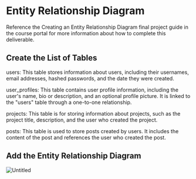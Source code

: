 # Entity Relationship Diagram

Reference the Creating an Entity Relationship Diagram final project guide in the course portal for more information about how to complete this deliverable.

## Create the List of Tables

users: This table stores information about users, including their usernames, email addresses, hashed passwords, and the date they were created.

user_profiles: This table contains user profile information, including the user's name, bio or description, and an optional profile picture. It is linked to the "users" table through a one-to-one relationship.

projects: This table is for storing information about projects, such as the project title, description, and the user who created the project.

posts: This table is used to store posts created by users. It includes the content of the post and references the user who created the post.

## Add the Entity Relationship Diagram


![Untitled](https://github.com/iamshivakhatri/web103_finalproject/assets/43031944/f0b22e7f-17c5-49ca-868d-a549ecafd54c)
